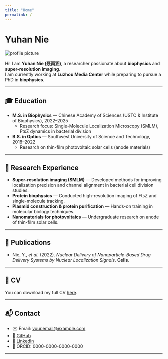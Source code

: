 ```yaml
---
title: "Home"
permalink: /
---
```


# Yuhan Nie  
![profile picture](images/profile.jpg)  

Hi! I am **Yuhan Nie (聂雨涵)**, a researcher passionate about **biophysics** and **super-resolution imaging**.  
I am currently working at **Luzhou Media Center** while preparing to pursue a PhD in **biophysics**.  

---

## 🎓 Education
- **M.S. in Biophysics** — Chinese Academy of Sciences (USTC & Institute of Biophysics), 2022–2025  
  - Research focus: Single-Molecule Localization Microscopy (SMLM), FtsZ dynamics in bacterial division  
- **B.S. in Optics** — Southwest University of Science and Technology, 2018–2022  
  - Research on thin-film photovoltaic solar cells (anode materials)  

---

## 🔬 Research Experience
- **Super-resolution imaging (SMLM)** — Developed methods for improving localization precision and channel alignment in bacterial cell division studies.  
- **Protein biophysics** — Conducted high-resolution imaging of FtsZ and single-molecule tracking.  
- **Plasmid construction & protein purification** — Hands-on training in molecular biology techniques.  
- **Nanomaterials for photovoltaics** — Undergraduate research on anode of thin-film solar cells.  

---

## 📑 Publications
- Nie, Y., *et al.* (2022). *Nuclear Delivery of Nanoparticle-Based Drug Delivery Systems by Nuclear Localization Signals*. **Cells**.  

---

## 📄 CV
You can download my full CV [here](files/CV_YuhanNie.pdf).  

---

## 📬 Contact
- ✉️ Email: your.email@example.com  
- 🔗 [GitHub](https://github.com/yourusername)  
- 🔗 [LinkedIn](https://linkedin.com/in/yourusername)  
- 🔗 ORCID: 0000-0000-0000-0000  

---
